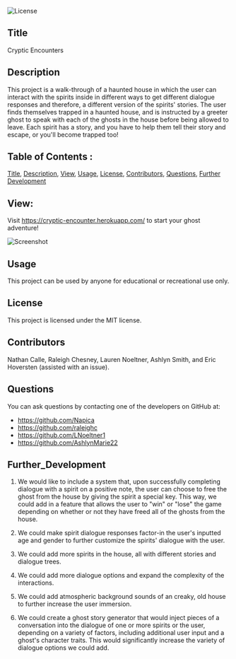 ![License](https://img.shields.io/badge/License-MIT-red)

## Title

Cryptic Encounters

## Description

This project is a walk-through of a haunted house in which the user can interact with the spirits inside in different ways to get different dialogue responses and therefore, a different version of the spirits' stories. The user finds themselves trapped in a haunted house, and is instructed by a greeter ghost to speak with each of the ghosts in the house before being allowed to leave. Each spirit has a story, and you have to help them tell their story and escape, or you'll become trapped too!

## Table of Contents :

[Title](#Title),
[Description](#Description),
[View](#View),
[Usage](#Usage),
[License](#License),
[Contributors](#Contributors),
[Questions](#Questions),
[Further Development](#Further_Development)

## View:

Visit https://cryptic-encounter.herokuapp.com/ to start your ghost adventure!

![Screenshot](./public/assets/images/cryptic_encounters_screenshot.png)

## Usage

This project can be used by anyone for educational or recreational use only.

## License

This project is licensed under the MIT license.

## Contributors

Nathan Calle, Raleigh Chesney, Lauren Noeltner, Ashlyn Smith, and Eric Hoversten (assisted with an issue).

## Questions

You can ask questions by contacting one of the developers on GitHub at:

- https://github.com/Napica
- https://github.com/raleighc
- https://github.com/LNoeltner1
- https://github.com/AshlynMarie22

## Further_Development

1. We would like to include a system that, upon successfully completing dialogue with a spirit on a positive note, the user can choose to free the ghost from the house by giving the spirit a special key. This way, we could add in a feature that allows the user to "win" or "lose" the game depending on whether or not they have freed all of the ghosts from the house.

2. We could make spirit dialogue responses factor-in the user's inputted age and gender to further customize the spirits' dialogue with the user.

3. We could add more spirits in the house, all with different stories and dialogue trees.

4. We could add more dialogue options and expand the complexity of the interactions.

5. We could add atmospheric background sounds of an creaky, old house to further increase the user immersion.

6. We could create a ghost story generator that would inject pieces of a conversation into the dialogue of one or more spirits or the user, depending on a variety of factors, including additional user input and a ghost's character traits. This would significantly increase the variety of dialogue options we could add.
